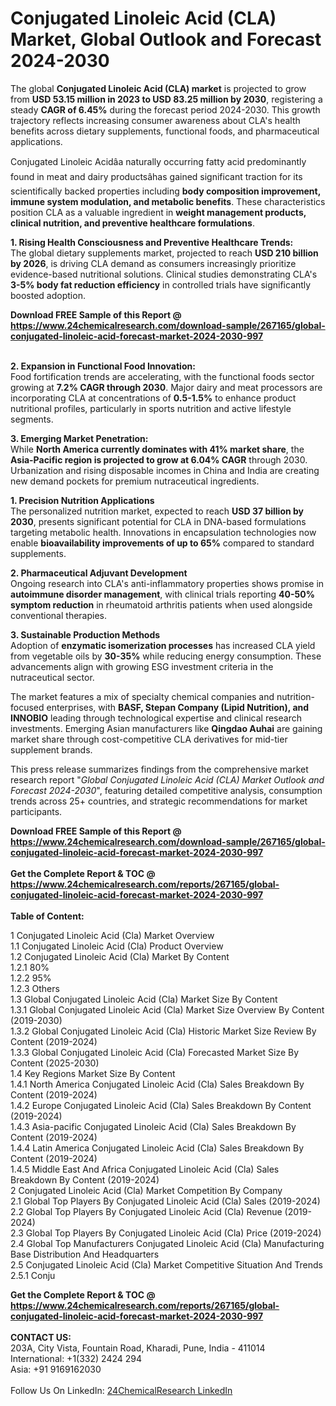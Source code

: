 <h1>Conjugated Linoleic Acid (CLA) Market, Global Outlook and Forecast 2024-2030</h1><p>The global <strong>Conjugated Linoleic Acid (CLA) market</strong> is projected to grow from <strong>USD 53.15 million in 2023 to USD 83.25 million by 2030</strong>, registering a steady <strong>CAGR of 6.45%</strong> during the forecast period 2024-2030. This growth trajectory reflects increasing consumer awareness about CLA's health benefits across dietary supplements, functional foods, and pharmaceutical applications.</p><p>Conjugated Linoleic Acidâa naturally occurring fatty acid predominantly found in meat and dairy productsâhas gained significant traction for its scientifically backed properties including <strong>body composition improvement, immune system modulation, and metabolic benefits</strong>. These characteristics position CLA as a valuable ingredient in <strong>weight management products, clinical nutrition, and preventive healthcare formulations</strong>.</p><p><strong>1. Rising Health Consciousness and Preventive Healthcare Trends:</strong><br>
The global dietary supplements market, projected to reach <strong>USD 210 billion by 2026</strong>, is driving CLA demand as consumers increasingly prioritize evidence-based nutritional solutions. Clinical studies demonstrating CLA's <strong>3-5% body fat reduction efficiency</strong> in controlled trials have significantly boosted adoption.</p><div><b>Download FREE Sample of this Report @ 
            <a href="https://www.24chemicalresearch.com/download-sample/267165/global-conjugated-linoleic-acid-forecast-market-2024-2030-997">
            https://www.24chemicalresearch.com/download-sample/267165/global-conjugated-linoleic-acid-forecast-market-2024-2030-997</a></b></div><br><p><strong>2. Expansion in Functional Food Innovation:</strong><br>
Food fortification trends are accelerating, with the functional foods sector growing at <strong>7.2% CAGR through 2030</strong>. Major dairy and meat processors are incorporating CLA at concentrations of <strong>0.5-1.5%</strong> to enhance product nutritional profiles, particularly in sports nutrition and active lifestyle segments.</p><p><strong>3. Emerging Market Penetration:</strong><br>
While <strong>North America currently dominates with 41% market share</strong>, the <strong>Asia-Pacific region is projected to grow at 6.04% CAGR</strong> through 2030. Urbanization and rising disposable incomes in China and India are creating new demand pockets for premium nutraceutical ingredients.</p><p><strong>1. Precision Nutrition Applications</strong><br>
The personalized nutrition market, expected to reach <strong>USD 37 billion by 2030</strong>, presents significant potential for CLA in DNA-based formulations targeting metabolic health. Innovations in encapsulation technologies now enable <strong>bioavailability improvements of up to 65%</strong> compared to standard supplements.</p><p><strong>2. Pharmaceutical Adjuvant Development</strong><br>
Ongoing research into CLA's anti-inflammatory properties shows promise in <strong>autoimmune disorder management</strong>, with clinical trials reporting <strong>40-50% symptom reduction</strong> in rheumatoid arthritis patients when used alongside conventional therapies.</p><p><strong>3. Sustainable Production Methods</strong><br>
Adoption of <strong>enzymatic isomerization processes</strong> has increased CLA yield from vegetable oils by <strong>30-35%</strong> while reducing energy consumption. These advancements align with growing ESG investment criteria in the nutraceutical sector.</p><p>The market features a mix of specialty chemical companies and nutrition-focused enterprises, with <strong>BASF, Stepan Company (Lipid Nutrition), and INNOBIO</strong> leading through technological expertise and clinical research investments. Emerging Asian manufacturers like <strong>Qingdao Auhai</strong> are gaining market share through cost-competitive CLA derivatives for mid-tier supplement brands.</p><p>This press release summarizes findings from the comprehensive market research report "<em>Global Conjugated Linoleic Acid (CLA) Market Outlook and Forecast 2024-2030</em>", featuring detailed competitive analysis, consumption trends across 25+ countries, and strategic recommendations for market participants.</p><div><b>Download FREE Sample of this Report @ 
            <a href="https://www.24chemicalresearch.com/download-sample/267165/global-conjugated-linoleic-acid-forecast-market-2024-2030-997">
            https://www.24chemicalresearch.com/download-sample/267165/global-conjugated-linoleic-acid-forecast-market-2024-2030-997</a></b></div><br><div><b>Get the Complete Report & TOC @ 
            <a href="https://www.24chemicalresearch.com/reports/267165/global-conjugated-linoleic-acid-forecast-market-2024-2030-997">
            https://www.24chemicalresearch.com/reports/267165/global-conjugated-linoleic-acid-forecast-market-2024-2030-997</a></b></div><br>
            <b>Table of Content:</b><p>1 Conjugated Linoleic Acid (Cla) Market Overview<br />
1.1 Conjugated Linoleic Acid (Cla) Product Overview<br />
1.2 Conjugated Linoleic Acid (Cla) Market By Content<br />
1.2.1 80%<br />
1.2.2 95%<br />
1.2.3 Others<br />
1.3 Global Conjugated Linoleic Acid (Cla) Market Size By Content<br />
1.3.1 Global Conjugated Linoleic Acid (Cla) Market Size Overview By Content (2019-2030)<br />
1.3.2 Global Conjugated Linoleic Acid (Cla) Historic Market Size Review By Content (2019-2024)<br />
1.3.3 Global Conjugated Linoleic Acid (Cla) Forecasted Market Size By Content (2025-2030)<br />
1.4 Key Regions Market Size By Content<br />
1.4.1 North America Conjugated Linoleic Acid (Cla) Sales Breakdown By Content (2019-2024)<br />
1.4.2 Europe Conjugated Linoleic Acid (Cla) Sales Breakdown By Content (2019-2024)<br />
1.4.3 Asia-pacific Conjugated Linoleic Acid (Cla) Sales Breakdown By Content (2019-2024)<br />
1.4.4 Latin America Conjugated Linoleic Acid (Cla) Sales Breakdown By Content (2019-2024)<br />
1.4.5 Middle East And Africa Conjugated Linoleic Acid (Cla) Sales Breakdown By Content (2019-2024)<br />
2 Conjugated Linoleic Acid (Cla) Market Competition By Company<br />
2.1 Global Top Players By Conjugated Linoleic Acid (Cla) Sales (2019-2024)<br />
2.2 Global Top Players By Conjugated Linoleic Acid (Cla) Revenue (2019-2024)<br />
2.3 Global Top Players By Conjugated Linoleic Acid (Cla) Price (2019-2024)<br />
2.4 Global Top Manufacturers Conjugated Linoleic Acid (Cla) Manufacturing Base Distribution And Headquarters<br />
2.5 Conjugated Linoleic Acid (Cla) Market Competitive Situation And Trends<br />
2.5.1 Conju</p><div><b>Get the Complete Report & TOC @ 
            <a href="https://www.24chemicalresearch.com/reports/267165/global-conjugated-linoleic-acid-forecast-market-2024-2030-997">
            https://www.24chemicalresearch.com/reports/267165/global-conjugated-linoleic-acid-forecast-market-2024-2030-997</a></b></div><br><b>CONTACT US:</b><br>
            203A, City Vista, Fountain Road, Kharadi, Pune, India - 411014<br>
            International: +1(332) 2424 294<br>
            Asia: +91 9169162030 <br><br>
            Follow Us On LinkedIn: <a href="https://www.linkedin.com/company/24chemicalresearch/">24ChemicalResearch LinkedIn</a>